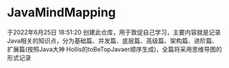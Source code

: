 # JavaMindMapping
于2022年6月25日 18:51:20 创建此仓库，用于敦促自己学习，主要内容就是记录Java相关的知识点，分为基础篇、并发篇、底层篇、高级篇、架构篇、进阶篇、扩展篇(按照Java大神 Hollis的toBeTopJavaer顺序生成)，全篇将采用思维导图的形式记录
